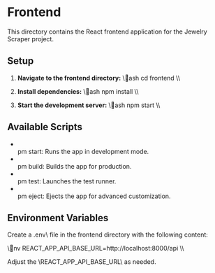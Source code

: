 # Frontend

This directory contains the React frontend application for the Jewelry Scraper project.

## Setup

1. **Navigate to the frontend directory:**
    \\\ash
    cd frontend
    \\\

2. **Install dependencies:**
    \\\ash
    npm install
    \\\

3. **Start the development server:**
    \\\ash
    npm start
    \\\

## Available Scripts

- \
pm start\: Runs the app in development mode.
- \
pm build\: Builds the app for production.
- \
pm test\: Launches the test runner.
- \
pm eject\: Ejects the app for advanced customization.

## Environment Variables

Create a \.env\ file in the frontend directory with the following content:

\\\nv
REACT_APP_API_BASE_URL=http://localhost:8000/api
\\\

Adjust the \REACT_APP_API_BASE_URL\ as needed.
